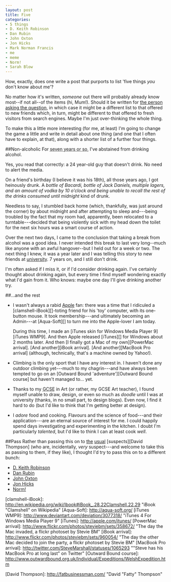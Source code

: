 ```yaml
---
layout: post
title: Five
categories:
- 5 things
- D. Keith Robinson
- Dan Rubin
- John Oxton
- Jon Hicks
- Mark Norman Francis
- me
- meme
- Norm!
- Sarah Blow
---
```

How, exactly, does one write a post that purports to list 'five things _you_ don't know about me'?

No matter how it's written, _someone_ out there will probably already know most--if not all--of the items (hi, Mum!). Should it be written for [the person][Sarah Blow] [asking the question][Sarah Blow tagging], in which case it might be a different list to that offered to new friends which, in turn, might be different to that offered to fresh visitors from search engines. Maybe I'm just over-thinking the whole thing.

To make this a little more interesting (for me, at least) I'm going to change the game a little and write in detail about one thing (and one that I often have to explain, at that), along with a shorter list of a further four things.

##Non-alcoholic
For <abbr title="1999-11-19">seven years or so</abbr>, I've abstained from drinking alcohol. 

Yes, you read that correctly: a 24 year-old guy that doesn't drink. No need to alert the media.

On a friend's birthday (I believe it was his 18th), all those years ago, I got heinously drunk. A _bottle of Bacardi, bottle of Jack Daniels, multiple lagers, and an amount of vodka by 10 o'clock and being unable to recall the rest of the drinks consumed until midnight_ kind of drunk.

Needless to say, I stumbled back home (which, thankfully, was just around the corner) by about midnight and after attempting to sleep and---being troubled by the fact that my room had, apparently, been relocated to a turntable---decided that being violently sick with my head down the toilet for the next six hours was a smart course of action. 

Over the next two days, I came to the conclusion that taking a break from alcohol was a good idea. I never intended this break to last very long--much like anyone with an awful hangover--but I held out for a week or two. The next thing I knew, it was a year later and I was telling this story to new friends at [university][UniS]. 7 years on, and I still don't drink.

I'm often asked if I miss it, or if I'd consider drinking again. I've certainly thought about drinking again, but every time I find myself wondering exactly what I'd gain from it. Who knows: maybe one day I'll give drinking another try.

##…and the rest

* I wasn't always a rabid [Apple][] fan: there was a time that I ridiculed a [clamshell-iBook][]-toting friend for his 'toy' computer, with its one-button mouse. It took membership---and ultimately becoming an Admin---at [Aqua-Soft][] to turn me into the Apple-lover I am today. 
	
	During this time, I made an [iTunes skin for Windows Media Player 9][iTunes WMP9]. And then Apple released [iTunes][] for Windows about 2 months later. And then [I finally got a Mac of my own][PowerMac arrival]. [And another][iBook arrival]. [And another][MacBook Pro arrival] (although, technically, that's a machine owned by Yahoo!).
* Climbing is the only sport that I have any interest in. I haven't done any outdoor climbing yet---much to my chagrin---and have always been tempted to go on an [Outward Bound 'adventure'][Outward Bound course] but haven't managed to… yet.
* Thanks to my <abbr title="General Certificate of Secondary Education" class="caps">GCSE</abbr> in Art (or rather, my <abbr class="caps">GCSE</abbr> Art teacher), I found myself unable to draw, design, or even so much as _doodle_ until I was at university (thanks, in no small part, to design blogs). Even now, I find it hard to do (but I'd like to think that I'm getting better at design). 
* I _adore_ food and cooking. Flavours and the science of food---and their application---are an eternal source of interest for me. I could happily spend days investigating and experimenting in the kitchen. I doubt I'm particularly _talented_, but I'd like to think I can at least cook _well_.

##Pass
Rather than passing this on to [the][Ben Ward] [usual][Frances Berriman] [suspects][David Thompson] (who are, incidentally, _very_ suspect---and welcome to take this as passing to them, if they like), I thought I'd try to pass this on to a different bunch:

* [D. Keith Robinson][]
* [Dan Rubin][]
* [John Oxton][]
* [Jon Hicks][]
* [Norm!][Mark Norman Francis]

[Sarah Blow]: http://www.sarahblow.com/ "Sarah Blow"
[Sarah Blow tagging]: http://girlygeekdom.blogspot.com/2007/01/5-things-you-probably-dont-know-about.html  "Sarah Blow's Girly Geekdom Blog:5 Things You (probably) don't know about [Sarah]...."
[UniS]: http://www.surrey.ac.uk/ "University of Surrey"
[Apple]: http://apple.com/ "Apple Inc."
[clamshell-iBook]: http://en.wikipedia.org/wiki/Ibook#iBook_.28.22Clamshell.22.29 "iBook "Clamshell" on Wikipedia"
[Aqua-Soft]: http://aqua-soft.org/
[iTunes WMP9]: http://www.deviantart.com/deviation/3077318/ "iTunes 4 For Windows Media Player 9"
[iTunes]: http://apple.com/itunes/
[PowerMac arrival]: http://www.flickr.com/photos/steviebm/sets/358672/ "The day the Mac invaded, a flickr photoset by Stevie BM"
[iBook arrival]: http://www.flickr.com/photos/steviebm/sets/960054/ "The day the other Mac decided to join the party, a flickr photoset by Stevie BM"
[MacBook Pro arrival]: http://twitter.com/SteveMarshall/statuses/1065293 ""Steve has his MacBook Pro at long last" on Twitter"
[Outward Bound course]: http://www.outwardbound.org.uk/Individual/Expeditions/WelshExpedition.htm

[Ben Ward]: http://ben-ward.co.uk/ "Ben Ward"
[Frances Berriman]: http://fberriman.com/ "Frances Berriman"
[David Thompson]: http://fatbusinessman.com/ "David "Fatty" Thompson"

[D. Keith Robinson]: http://dkeithrobinson.com/
[Dan Rubin]: http://superfluousbanter.org/
[John Oxton]: http://joshuaink.com/
[Jon Hicks]: http://hicksdesign.co.uk/
[Mark Norman Francis]: http://cackhanded.net/ "Mark Norman Francis"
